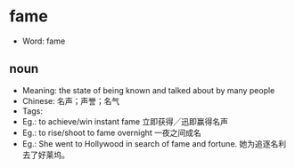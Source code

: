 # fame

- Word: fame

## noun

- Meaning: the state of being known and talked about by many people
- Chinese: 名声；声誉；名气
- Tags: 
- Eg.: to achieve/win instant fame 立即获得╱迅即赢得名声
- Eg.: to rise/shoot to fame overnight 一夜之间成名
- Eg.: She went to Hollywood in search of fame and fortune. 她为追逐名利去了好莱坞。

